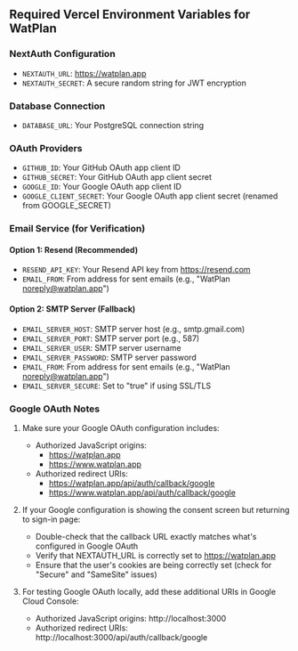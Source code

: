 ## Required Vercel Environment Variables for WatPlan

### NextAuth Configuration
- `NEXTAUTH_URL`: https://watplan.app
- `NEXTAUTH_SECRET`: A secure random string for JWT encryption

### Database Connection
- `DATABASE_URL`: Your PostgreSQL connection string

### OAuth Providers
- `GITHUB_ID`: Your GitHub OAuth app client ID
- `GITHUB_SECRET`: Your GitHub OAuth app client secret
- `GOOGLE_ID`: Your Google OAuth app client ID
- `GOOGLE_CLIENT_SECRET`: Your Google OAuth app client secret (renamed from GOOGLE_SECRET)

### Email Service (for Verification)
#### Option 1: Resend (Recommended)
- `RESEND_API_KEY`: Your Resend API key from https://resend.com
- `EMAIL_FROM`: From address for sent emails (e.g., "WatPlan <noreply@watplan.app>")

#### Option 2: SMTP Server (Fallback)
- `EMAIL_SERVER_HOST`: SMTP server host (e.g., smtp.gmail.com)
- `EMAIL_SERVER_PORT`: SMTP server port (e.g., 587)
- `EMAIL_SERVER_USER`: SMTP server username
- `EMAIL_SERVER_PASSWORD`: SMTP server password
- `EMAIL_FROM`: From address for sent emails (e.g., "WatPlan <noreply@watplan.app>")
- `EMAIL_SERVER_SECURE`: Set to "true" if using SSL/TLS

### Google OAuth Notes
1. Make sure your Google OAuth configuration includes:
   - Authorized JavaScript origins: 
     - https://watplan.app
     - https://www.watplan.app
   - Authorized redirect URIs:
     - https://watplan.app/api/auth/callback/google
     - https://www.watplan.app/api/auth/callback/google

2. If your Google configuration is showing the consent screen but returning to sign-in page:
   - Double-check that the callback URL exactly matches what's configured in Google OAuth
   - Verify that NEXTAUTH_URL is correctly set to https://watplan.app
   - Ensure that the user's cookies are being correctly set (check for "Secure" and "SameSite" issues)

3. For testing Google OAuth locally, add these additional URIs in Google Cloud Console:
   - Authorized JavaScript origins: http://localhost:3000
   - Authorized redirect URIs: http://localhost:3000/api/auth/callback/google